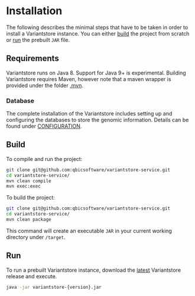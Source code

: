 # Installation

The following describes the minimal steps that have to be taken in order to install a Variantstore instance. You can either [build](#Build) the project from scratch or [run](#Run) the prebuilt `JAR` file.

## Requirements

Variantstore runs on Java 8. Support for Java 9+ is experimental. Building Variantstore requires Maven, however note that a maven wrapper is provided under the folder [.mvn](https://github.com/qbicsoftware/variantstore-service/tree/master/.mvn).

### Database

The complete installation of the Variantstore includes setting up and configuring the databases to store the genomic information. Details can be found under [CONFIGURATION](CONFIGURATION.md).

## Build

To compile and run the project:

```bash
git clone git@github.com:qbicsoftware/variantstore-service.git
cd variantstore-service/
mvn clean compile
mvn exec:exec
```

To build the project:

```bash
git clone git@github.com:qbicsoftware/variantstore-service.git
cd variantstore-service/
mvn clean package
```

This command will create an executable `JAR` in your current working directory under `/target`.

## Run

To run a prebuilt Variantstore instance, download the [latest](https://github.com/qbicsoftware/variantstore-service/releases/latest/) Variantstore release and execute.

```bash
java -jar variantstore-{version}.jar
```
